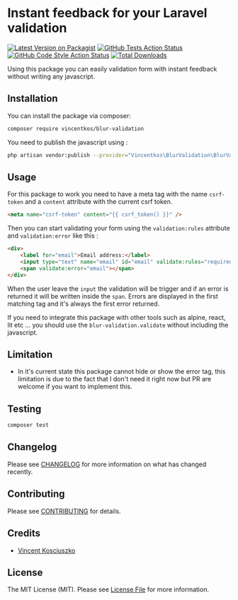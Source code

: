 # Instant feedback for your Laravel validation

[![Latest Version on Packagist](https://img.shields.io/packagist/v/vincentkos/blur-validation.svg?style=flat-square)](https://packagist.org/packages/vincentkos/blur-validation)
[![GitHub Tests Action Status](https://img.shields.io/github/workflow/status/vincentkosciuszko/blur-validation/run-tests?label=tests)](https://github.com/vincentkosciuszko/blur-validation/actions?query=workflow%3Arun-tests+branch%3Amain)
[![GitHub Code Style Action Status](https://img.shields.io/github/workflow/status/vincentkosciuszko/blur-validation/Check%20&%20fix%20styling?label=code%20style)](https://github.com/vincentkosciuszko/blur-validation/actions?query=workflow%3A"Check+%26+fix+styling"+branch%3Amain)
[![Total Downloads](https://img.shields.io/packagist/dt/vincentkos/blur-validation.svg?style=flat-square)](https://packagist.org/packages/vincentkos/blur-validation)

Using this package you can easily validation form with instant feedback without writing any javascript.

## Installation

You can install the package via composer:

```bash
composer require vincentkos/blur-validation
```

You need to publish the javascript using :
```bash
php artisan vendor:publish --provider="Vincentkos\BlurValidation\BlurValidationServiceProvider" --tag="blur-validation"
```

## Usage

For this package to work you need to have a meta tag with the name `csrf-token` and a `content` attribute with the current csrf token.

```html
<meta name="csrf-token" content="{{ csrf_token() }}" />
```

Then you can start validating your form using the `validation:rules` attribute and `validation:error` like this :

```html
<div>
    <label for="email">Email address:</label>
    <input type="text" name="email" id="email" validate:rules="required|email|unique:users">
    <span validate:error="email"></span>
</div>
```

When the user leave the `input` the validation will be trigger and if an error is returned it will be written inside the `span`. Errors are displayed in the first matching tag and it's always the first error returned.

If you need to integrate this package with other tools such as alpine, react, lit etc ... you should use the `blur-validation.validate` without including the javascript.

## Limitation

* In it's current state this package cannot hide or show the error tag, this limitation is due to the fact that I don't need it right now but PR are welcome if you want to implement this.

## Testing

```bash
composer test
```

## Changelog

Please see [CHANGELOG](CHANGELOG.md) for more information on what has changed recently.

## Contributing

Please see [CONTRIBUTING](.github/CONTRIBUTING.md) for details.

## Credits

- [Vincent Kosciuszko](https://github.com/vincentkosciuszko)

## License

The MIT License (MIT). Please see [License File](LICENSE.md) for more information.
